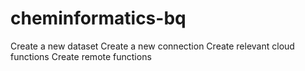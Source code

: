 # cheminformatics-bq

Create a new dataset
Create a new connection
Create relevant cloud functions
Create remote functions
